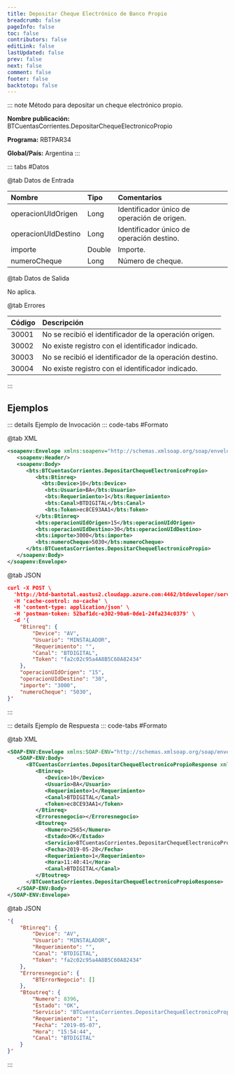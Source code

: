 ```yaml
---
title: Depositar Cheque Electrónico de Banco Propio
breadcrumb: false
pageInfo: false
toc: false
contributors: false
editLink: false
lastUpdated: false
prev: false
next: false
comment: false
footer: false
backtotop: false
---
```


<!-- ABRE DATOS DEL MÉTODO -->
::: note Método para depositar un cheque electrónico propio.

**Nombre publicación:** BTCuentasCorrientes.DepositarChequeElectronicoPropio

**Programa:** RBTPAR34

**Global/País:** Argentina
:::
<!-- CIERRA DATOS DEL MÉTODO -->

<!-- ABRE TABLA DE DATOS -->
::: tabs #Datos 

@tab Datos de Entrada

Nombre | Tipo | Comentarios
:--------- | :--------- | :---------
operacionUIdOrigen | Long | Identificador único de operación de origen.
operacionUIdDestino | Long | Identificador único de operación destino.
importe | Double | Importe.
numeroCheque | Long | Número de cheque.

@tab Datos de Salida

No aplica.

@tab Errores

Código | Descripción
:--------- | :-----------
30001 | No se recibió el identificador de la operación origen.
30002 | No existe registro con el identificador indicado.
30003 | No se recibió el identificador de la operación destino.
30004 | No existe registro con el identificador indicado.
::: 
<!-- CIERRA TABLA DE DATOS -->

## **Ejemplos**

<!-- ABRE EJEMPLO DE INVOCACIÓN -->
::: details Ejemplo de Invocación 
::: code-tabs #Formato

@tab XML
```xml
<soapenv:Envelope xmlns:soapenv="http://schemas.xmlsoap.org/soap/envelope/" xmlns:bts="http://uy.com.dlya.bantotal/BTSOA/">
   <soapenv:Header/>
   <soapenv:Body>
      <bts:BTCuentasCorrientes.DepositarChequeElectronicoPropio>
         <bts:Btinreq>
           <bts:Device>10</bts:Device>
            <bts:Usuario>BA</bts:Usuario>
            <bts:Requerimiento>1</bts:Requerimiento>
            <bts:Canal>BTDIGITAL</bts:Canal>
            <bts:Token>ec8CE93AA1</bts:Token>
         </bts:Btinreq>
         <bts:operacionUIdOrigen>15</bts:operacionUIdOrigen>
         <bts:operacionUIdDestino>30</bts:operacionUIdDestino>
         <bts:importe>3000</bts:importe>
         <bts:numeroCheque>5030</bts:numeroCheque>
      </bts:BTCuentasCorrientes.DepositarChequeElectronicoPropio>
   </soapenv:Body>
</soapenv:Envelope>
```

@tab JSON
```json
curl -X POST \
  'http://btd-bantotal.eastus2.cloudapp.azure.com:4462/btdeveloper/servlet/com.dlya.bantotal.odwsbt_BTCuentasCorrientes_v1?DepositarChequeElectronicoPropio' \
  -H 'cache-control: no-cache' \
  -H 'content-type: application/json' \
  -H 'postman-token: 52baf1dc-e302-90a6-0de1-24fa234c0379' \
  -d '{
	"Btinreq": {
		"Device": "AV",
		"Usuario": "MINSTALADOR",
		"Requerimiento": "",
		"Canal": "BTDIGITAL",
		"Token": "fa2c02c95a4A8B5C60A82434"
	},
	"operacionUIdOrigen": "15",
	"operacionUIdDestino": "30",
	"importe": "3000",
	"numeroCheque": "5030",
}'
```
:::
<!-- CIERRA EJEMPLO DE INVOCACIÓN -->

<!-- ABRE EJEMPLO DE RESPUESTA -->
::: details Ejemplo de Respuesta 
::: code-tabs #Formato

@tab XML
```xml
<SOAP-ENV:Envelope xmlns:SOAP-ENV="http://schemas.xmlsoap.org/soap/envelope/" xmlns:xsd="http://www.w3.org/2001/XMLSchema" xmlns:SOAP-ENC="http://schemas.xmlsoap.org/soap/encoding/" xmlns:xsi="http://www.w3.org/2001/XMLSchema-instance">
   <SOAP-ENV:Body>
      <BTCuentasCorrientes.DepositarChequeElectronicoPropioResponse xmlns="http://uy.com.dlya.bantotal/BTSOA/">
         <Btinreq>
            <Device>10</Device>
            <Usuario>BA</Usuario>
            <Requerimiento>1</Requerimiento>
            <Canal>BTDIGITAL</Canal>
            <Token>ec8CE93AA1</Token>
         </Btinreq>
         <Erroresnegocio></Erroresnegocio>
         <Btoutreq>
            <Numero>2565</Numero>
            <Estado>OK</Estado>
            <Servicio>BTCuentasCorrientes.DepositarChequeElectronicoPropio</Servicio>
            <Fecha>2019-05-28</Fecha>
            <Requerimiento>1</Requerimiento>
            <Hora>11:40:41</Hora>
            <Canal>BTDIGITAL</Canal>
         </Btoutreq>
      </BTCuentasCorrientes.DepositarChequeElectronicoPropioResponse>
   </SOAP-ENV:Body>
</SOAP-ENV:Envelope>
```

@tab JSON
```json
'{
	"Btinreq": {
		"Device": "AV",
		"Usuario": "MINSTALADOR",
		"Requerimiento": "",
		"Canal": "BTDIGITAL",
		"Token": "fa2c02c95a4A8B5C60A82434"
	},
    "Erroresnegocio": {
        "BTErrorNegocio": []
    },
    "Btoutreq": {
        "Numero": 8396,
        "Estado": "OK",
        "Servicio": "BTCuentasCorrientes.DepositarChequeElectronicoPropio",
        "Requerimiento": "1",
        "Fecha": "2019-05-07",
        "Hora": "15:54:44",
        "Canal": "BTDIGITAL"
    }
}'
```
::: 
<!-- CIERRA EJEMPLO DE RESPUESTA -->